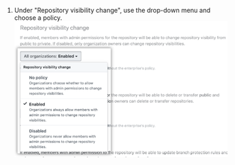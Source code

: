 1. Under "Repository visibility change", use the drop-down menu and choose a policy. ![Drop-down menu with repository visibility policy options](/assets/images/help/business-accounts/repository-visibility-policy-drop-down.png)
